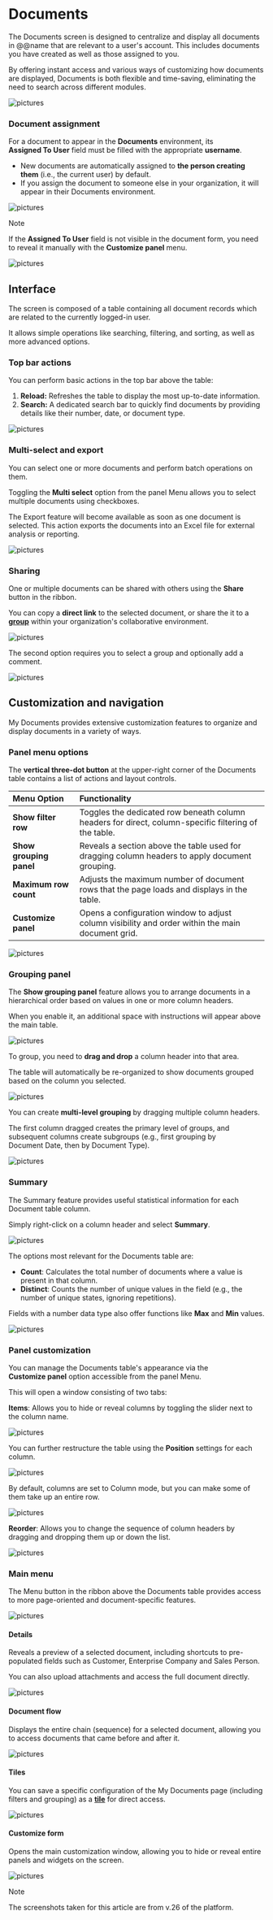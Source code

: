 # Documents

The Documents screen is designed to centralize and display all documents in @@name that are relevant to a user's account. This includes documents you have created as well as those assigned to you.

By offering instant access and various ways of customizing how documents are displayed, Documents is both flexible and time-saving, eliminating the need to search across different modules.

![pictures](pictures/documents_overview.png)

### Document assignment

For a document to appear in the **Documents** environment, its **Assigned To User** field must be filled with the appropriate **username**.

* New documents are automatically assigned to **the person creating them** (i.e., the current user) by default.
* If you assign the document to someone else in your organization, it will appear in their Documents environment.

![pictures](pictures/document_assignment.png)

> [!NOTE]
>
> If the **Assigned To User** field is not visible in the document form, you need to reveal it manually with the **Customize panel** menu.

![pictures](pictures/doc_assignment_customize.png)

## Interface

The screen is composed of a table containing all document records which are related to the currently logged-in user.

It allows simple operations like searching, filtering, and sorting, as well as more advanced options.

### Top bar actions

You can perform basic actions in the top bar above the table:

1. **Reload:** Refreshes the table to display the most up-to-date information.
2. **Search:** A dedicated search bar to quickly find documents by providing details like their number, date, or document type.

![pictures](pictures/documents_searchbar.png)

### Multi-select and export

You can select one or more documents and perform batch operations on them.

Toggling the **Multi select** option from the panel Menu allows you to select multiple documents using checkboxes.

The Export feature will become available as soon as one document is selected. This action exports the documents into an Excel file for external analysis or reporting.

![pictures](pictures/documents_export.png)

### Sharing 

One or multiple documents can be shared with others using the **Share** button in the ribbon.

You can copy a **direct link** to the selected document, or share the it to a **[group](https://docs.erp.net/tech/modules/my/groups/index.html)** within your organization's collaborative environment.

![pictures](pictures/documents_share.png)

The second option requires you to select a group and optionally add a comment.

![pictures](pictures/documents_group_share.png)

## Customization and navigation

My Documents provides extensive customization features to organize and display documents in a variety of ways.

### Panel menu options

The **vertical three-dot button** at the upper-right corner of the Documents table contains a list of actions and layout controls.

| Menu Option | Functionality |
| :--- | :--- |
| **Show filter row** | Toggles the dedicated row beneath column headers for direct, column-specific filtering of the table. |
| **Show grouping panel** | Reveals a section above the table used for dragging column headers to apply document grouping. |
| **Maximum row count** | Adjusts the maximum number of document rows that the page loads and displays in the table. |
| **Customize panel** | Opens a configuration window to adjust column visibility and order within the main document grid. |

![pictures](pictures/documents_panelmenu.png)

### Grouping panel

The **Show grouping panel** feature allows you to arrange documents in a hierarchical order based on values in one or more column headers.

When you enable it, an additional space with instructions will appear above the main table.

![pictures](pictures/documents_grouping_panel.png)

To group, you need to **drag and drop** a column header into that area.

The table will automatically be re-organized to show documents grouped based on the column you selected.

![pictures](pictures/documents_grouped.png)

You can create **multi-level grouping** by dragging multiple column headers. 

The first column dragged creates the primary level of groups, and subsequent columns create subgroups (e.g., first grouping by Document Date, then by Document Type).

![pictures](pictures/documents_doublegrouped.png)

### Summary

The Summary feature provides useful statistical information for each Document table column.

Simply right-click on a column header and select **Summary**.

![pictures](pictures/documents_summary.png)

The options most relevant for the Documents table are:

* **Count**: Calculates the total number of documents where a value is present in that column.
* **Distinct**: Counts the number of unique values in the field (e.g., the number of unique states, ignoring repetitions).

Fields with a number data type also offer functions like **Max** and **Min** values.

![pictures](pictures/documents_count_distinct.png)

### Panel customization

You can manage the Documents table's appearance via the **Customize panel** option accessible from the panel Menu.

This will open a window consisting of two tabs:

**Items**: Allows you to hide or reveal columns by toggling the slider next to the column name. 

![pictures](pictures/documents_enable_disable_items.png)

You can further restructure the table using the **Position** settings for each column.

![pictures](pictures/documents_fullrow_feature.png)

By default, columns are set to Column mode, but you can make some of them take up an entire row.

![pictures](pictures/documents_fullrow_view.png)

**Reorder**: Allows you to change the sequence of column headers by dragging and dropping them up or down the list.

![pictures](pictures/documents_reorder.png)

### Main menu

The Menu button in the ribbon above the Documents table provides access to more page-oriented and document-specific features.

![pictures](pictures/documents_mainmenu.png)

#### Details

Reveals a preview of a selected document, including shortcuts to pre-populated fields such as Customer, Enterprise Company and Sales Person.

You can also upload attachments and access the full document directly.

![pictures](pictures/documents_details.png)

#### Document flow

Displays the entire chain (sequence) for a selected document, allowing you to access documents that came before and after it.

![pictures](pictures/documents_flow.png)

#### Tiles

You can save a specific configuration of the My Documents page (including filters and grouping) as a **[tile](https://docs.erp.net/tech/modules/my/tiles/index.html)** for direct access.

![pictures](pictures/documents_tile.png)

#### Customize form

Opens the main customization window, allowing you to hide or reveal entire panels and widgets on the screen. 

![pictures](pictures/documents_customize_page.png)

> [!NOTE]
> The screenshots taken for this article are from v.26 of the platform.
